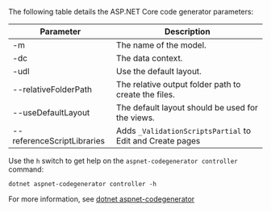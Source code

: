 The following table details the ASP.NET Core code generator parameters:

| Parameter               | Description|
| ----------------- | ------------ |
| -m  | The name of the model. |
| -dc  | The data context. |
| -udl | Use the default layout. |
| --relativeFolderPath | The relative output folder path to create the files. |
| --useDefaultLayout | The default layout should be used for the views. |
| --referenceScriptLibraries | Adds `_ValidationScriptsPartial` to Edit and Create pages |

Use the `h` switch to get help on the `aspnet-codegenerator controller` command:

```dotnetcli
dotnet aspnet-codegenerator controller -h
```

For more information, see [dotnet aspnet-codegenerator](xref:fundamentals/tools/dotnet-aspnet-codegenerator)
